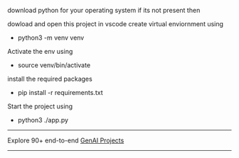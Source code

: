 download python for your operating system if its not present then

dowload and open this project in vscode create virtual enviornment using 
- python3 -m venv venv

Activate the env using
- source venv/bin/activate

install the required packages
- pip install -r requirements.txt

Start the project using
- python3 ./app.py

---

Explore 90+ end-to-end [GenAI Projects](https://www.projectpro.io/accelerator-program/generative-ai-program?utm_source=pawan&utm_medium=udemy)

---
